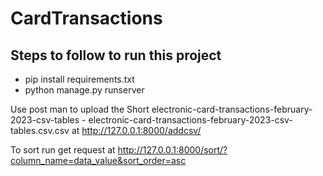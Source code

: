 # CardTransactions

## Steps to follow to run this project
  - pip install requirements.txt
  - python manage.py runserver
  
Use post man to upload the Short electronic-card-transactions-february-2023-csv-tables - electronic-card-transactions-february-2023-csv-tables.csv.csv 
at http://127.0.0.1:8000/addcsv/

To sort run get request at http://127.0.0.1:8000/sort/?column_name=data_value&sort_order=asc
 
  
